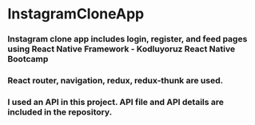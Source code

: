# InstagramCloneApp

### Instagram clone app includes login, register, and feed pages using React Native Framework - Kodluyoruz React Native Bootcamp

### React router, navigation, redux, redux-thunk are used.

### I used an API in this project. API file and API details are included in the repository.
